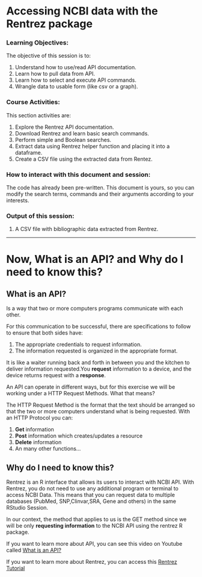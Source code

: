 # Accessing NCBI data with the Rentrez package

### Learning Objectives:

The objective of this session is to:

1.  Understand how to use/read API documentation.
2.  Learn how to pull data from API.
3.  Learn how to select and execute API commands.
4.  Wrangle data to usable form (like csv or a graph).

### Course Activities:

This section activities are:

1.  Explore the Rentrez API documentation.
2.  Download Rentrez and learn basic search commands.
3.  Perform simple and Boolean searches.
4.  Extract data using Rentrez helper function and placing it into a dataframe.
5.  Create a CSV file using the extracted data from Rentez. 

### How to interact with this document and session:

The code has already been pre-written. 
This document is yours, so you can modify the search terms, commands and their arguments according to your interests.

### Output of this session:

1.  A CSV file with bibliographic data extracted from Rentrez.

---

# Now, What is an API? and Why do I need to know this?

## What is an API?

Is a way that two or more computers programs communicate with each other.
 
For this communication to be successful, there are specifications to follow to ensure that both sides have: 

1. The appropriate credentials to request information.
2. The information requested is organized in the appropriate format.

It is like a waiter running back and forth in between you and the kitchen to deliver information requested.You **request** information to a device, and the device returns request with a **response**.
 
An API can operate in different ways, but for this exercise we will be working under a HTTP Request Methods. 
What that means?

The HTTP Request Method is the format that the text should be arranged so that the two or more computers understand what is being requested.
With an HTTP Protocol you can: 

1. **Get** information
2. **Post** information which creates/updates a resource
3. **Delete** information
4. An many other functions...

## Why do I need to know this?

Rentrez is an R interface that allows its users to interact with NCBI API. 
With Rentrez, you do not need to use any additional program or terminal to access NCBI Data. 
This means that you can request data to multiple databases (PubMed, SNP,Clinvar,SRA, Gene and others) in the same RStudio Session. 

In our context, the method that applies to us is the GET method since we will be only **requesting information** to the NCBI API using the rentrez R package. 

If you want to learn more about API, you can see this video on Youtube called [What is an API?](https://youtu.be/s7wmiS2mSXY)

If you want to learn more about Rentrez, you can access this [Rentrez Tutorial](https://cran.r-project.org/web/packages/rentrez/vignettes/rentrez_tutorial.html)

